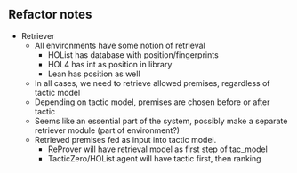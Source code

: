 ## Refactor notes

- Retriever
  - All environments have some notion of retrieval
      - HOList has database with position/fingerprints
      - HOL4 has int as position in library
      - Lean has position as well
  - In all cases, we need to retrieve allowed premises, regardless of tactic model
  - Depending on tactic model, premises are chosen before or after tactic
  - Seems like an essential part of the system, possibly make a separate retriever module (part of environment?)
  - Retrieved premises fed as input into tactic model. 
    - ReProver will have retrieval model as first step of tac_model
    - TacticZero/HOList agent will have tactic first, then ranking 